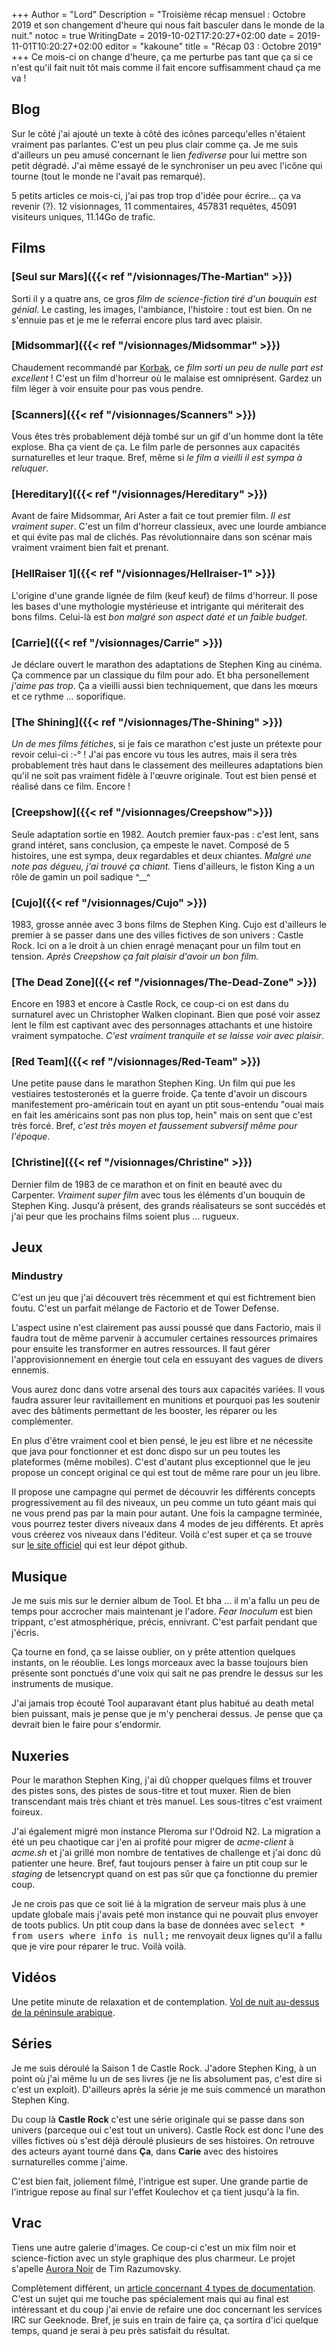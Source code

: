 +++
Author = "Lord"
Description = "Troisième récap mensuel : Octobre 2019 et son changement d'heure qui nous fait basculer dans le monde de la nuit."
notoc = true
WritingDate = 2019-10-02T17:20:27+02:00
date = 2019-11-01T10:20:27+02:00
editor = "kakoune"
title = "Récap 03 : Octobre 2019"
+++
Ce mois-ci on change d'heure, ça me perturbe pas tant que ça si ce n'est qu'il fait nuit tôt mais comme il fait encore suffisamment chaud ça me va !

## Blog
Sur le côté j'ai ajouté un texte à côté des icônes parcequ'elles n'étaient vraiment pas parlantes.
C'est un peu plus clair comme ça.
Je me suis d'ailleurs un peu amusé concernant le lien *fediverse* pour lui mettre son petit dégradé.
J'ai même essayé de le synchroniser un peu avec l'icône qui tourne (tout le monde ne l'avait pas remarqué).

5 petits articles ce mois-ci, j'ai pas trop trop d'idée pour écrire… ça va revenir (?).
12 visionnages, 11 commentaires, 457831 requêtes, 45091 visiteurs uniques, 11.14Go de trafic.

## Films
### [Seul sur Mars]({{< ref "/visionnages/The-Martian" >}})
Sorti il y a quatre ans, ce gros *film de science-fiction tiré d'un bouquin est génial*.
Le casting, les images, l'ambiance, l'histoire : tout est bien.
On ne s'ennuie pas et je me le referrai encore plus tard avec plaisir.

### [Midsommar]({{< ref "/visionnages/Midsommar" >}})
Chaudement recommandé par [Korbak](https://blog.cyphergoat.net/), ce *film sorti un peu de nulle part est excellent* !
C'est un film d'horreur où le malaise est omniprésent.
Gardez un film léger à voir ensuite pour pas vous pendre.

### [Scanners]({{< ref "/visionnages/Scanners" >}})
Vous êtes très probablement déjà tombé sur un gif d'un homme dont la tête explose.
Bha ça vient de ça.
Le film parle de personnes aux capacités surnaturelles et leur traque.
Bref, même si *le film a vieilli il est sympa à reluquer*.

### [Hereditary]({{< ref "/visionnages/Hereditary" >}})
Avant de faire Midsommar, Ari Aster a fait ce tout premier film.
*Il est vraiment super*.
C'est un film d'horreur classieux, avec une lourde ambiance et qui évite pas mal de clichés.
Pas révolutionnaire dans son scénar mais vraiment vraiment bien fait et prenant.

### [HellRaiser 1]({{< ref "/visionnages/Hellraiser-1" >}})
L'origine d'une grande lignée de film (keuf keuf) de films d'horreur.
Il pose les bases d'une mythologie mystérieuse et intrigante qui mériterait des bons films.
Celui-là est *bon malgré son aspect daté et un faible budget*.

### [Carrie]({{< ref "/visionnages/Carrie" >}})
Je déclare ouvert le marathon des adaptations de Stephen King au cinéma.
Ça commence par un classique du film pour ado.
Et bha personellement *j'aime pas trop*.
Ça a vieilli aussi bien techniquement, que dans les mœurs et ce rythme … soporifique.

### [The Shining]({{< ref "/visionnages/The-Shining" >}})
*Un de mes films fétiches*, si je fais ce marathon c'est juste un prétexte pour revoir celui-ci :-° !
J'ai pas encore vu tous les autres, mais il sera très probablement très haut dans le classement des meilleures adaptations bien qu'il ne soit pas vraiment fidèle à l'œuvre originale.
Tout est bien pensé et réalisé dans ce film.
Encore !

### [Creepshow]({{< ref "/visionnages/Creepshow">}})
Seule adaptation sortie en 1982.
Aoutch premier faux-pas : c'est lent, sans grand intéret, sans conclusion, ça empeste le navet.
Composé de 5 histoires, une est sympa, deux regardables et deux chiantes.
*Malgré une note pas dégueu, j'ai trouvé ça chiant.*
Tiens d'ailleurs, le fiston King a un rôle de gamin un poil sadique ^__^

### [Cujo]({{< ref "/visionnages/Cujo" >}})
1983, grosse année avec 3 bons films de Stephen King.
Cujo est d'ailleurs le premier à se passer dans une des villes fictives de son univers : Castle Rock.
Ici on a le droit à un chien enragé menaçant pour un film tout en tension.
*Après Creepshow ça fait plaisir d'avoir un bon film.*

### [The Dead Zone]({{< ref "/visionnages/The-Dead-Zone" >}})
Encore en 1983 et encore à Castle Rock, ce coup-ci on est dans du surnaturel avec un Christopher Walken clopinant.
Bien que posé voir assez lent le film est captivant avec des personnages attachants et une histoire vraiment sympatoche.
*C'est vraiment tranquile et se laisse voir avec plaisir*.

### [Red Team]({{< ref "/visionnages/Red-Team" >}})
Une petite pause dans le marathon Stephen King.
Un film qui pue les vestiaires testosteronés et la guerre froide.
Ça tente d'avoir un discours manifestement pro-américain tout en ayant un ptit sous-entendu "ouai mais en fait les américains sont pas non plus top, hein" mais on sent que c'est très forcé.
Bref, *c'est très moyen et faussement subversif même pour l'époque*.

### [Christine]({{< ref "/visionnages/Christine" >}})
Dernier film de 1983 de ce marathon et on finit en beauté avec du Carpenter.
*Vraiment super film* avec tous les éléments d'un bouquin de Stephen King.
Jusqu'à présent, des grands réalisateurs se sont succédés et j'ai peur que les prochains films soient plus … rugueux.

## Jeux
### Mindustry
C'est un jeu que j'ai découvert très récemment et qui est fichtrement bien foutu.
C'est un parfait mélange de Factorio et de Tower Defense.

L'aspect usine n'est clairement pas aussi poussé que dans Factorio, mais il faudra tout de même parvenir à accumuler certaines ressources primaires pour ensuite les transformer en autres ressources.
Il faut gérer l'approvisionnement en énergie tout cela en essuyant des vagues de divers ennemis.

Vous aurez donc dans votre arsenal des tours aux capacités variées.
Il vous faudra assurer leur ravitaillement en munitions et pourquoi pas les soutenir avec des bâtiments permettant de les booster, les réparer ou les complémenter.

En plus d'être vraiment cool et bien pensé, le jeu est libre et ne nécessite que java pour fonctionner et est donc dispo sur un peu toutes les plateformes (même mobiles).
C'est d'autant plus exceptionnel que le jeu propose un concept original ce qui est tout de même rare pour un jeu libre.

Il propose une campagne qui permet de découvrir les différents concepts progressivement au fil des niveaux, un peu comme un tuto géant mais qui ne vous prend pas par la main pour autant.
Une fois la campagne terminée, vous pourrez tester divers niveaux dans 4 modes de jeu différents.
Et après vous créerez vos niveaux dans l'éditeur.
Voilà c'est super et ça se trouve sur [le site officiel](https://mindustrygame.github.io/) qui est leur dépot github.

## Musique
Je me suis mis sur le dernier album de Tool.
Et bha … il m'a fallu un peu de temps pour accrocher mais maintenant je l'adore.
*Fear Inoculum* est bien trippant, c'est atmosphérique, précis, ennivrant.
C'est parfait pendant que j'écris.

Ça tourne en fond, ça se laisse oublier, on y prête attention quelques instants, on le réoublie.
Les longs morceaux avec la basse toujours bien présente sont ponctués d'une voix qui sait ne pas prendre le dessus sur les instruments de musique.

J'ai jamais trop écouté Tool auparavant étant plus habitué au death metal bien puissant, mais je pense que je m'y pencherai dessus.
Je pense que ça devrait bien le faire pour s'endormir.

## Nuxeries
Pour le marathon Stephen King, j'ai dû chopper quelques films et trouver des pistes sons, des pistes de sous-titre et tout muxer.
Rien de bien transcendant mais très chiant et très manuel.
Les sous-titres c'est vraiment foireux.

J'ai également migré mon instance Pleroma sur l'Odroid N2.
La migration a été un peu chaotique car j'en ai profité pour migrer de *acme-client* à *acme.sh* et j'ai grillé mon nombre de tentatives de challenge et j'ai donc dû patienter une heure.
Bref, faut toujours penser à faire un ptit coup sur le *staging* de letsencrypt quand on est pas sûr que ça fonctionne du premier coup.

Je ne crois pas que ce soit lié à la migration de serveur mais plus à une update globale mais j'avais peté mon instance qui ne pouvait plus envoyer de toots publics.
Un ptit coup dans la base de données avec <kbd>select * from users where info is null;</kbd> me renvoyait deux lignes qu'il a fallu que je vire pour réparer le truc.
Voilà voilà.

## Vidéos
Une petite minute de relaxation et de contemplation.
[Vol de nuit au-dessus de la péninsule arabique](https://www.youtube.com/watch?v=XiSRA8XbiHg).

## Séries
Je me suis déroulé la Saison 1 de Castle Rock.
J'adore Stephen King, à un point où j'ai même lu un de ses livres (je ne lis absolument pas, c'est dire si c'est un exploit).
D'ailleurs après la série je me suis commencé un marathon Stephen King.

Du coup là **Castle Rock** c'est une série originale qui se passe dans son univers (parceque oui c'est tout un univers).
Castle Rock est donc l'une des villes fictives où s'est déjà déroulé plusieurs de ses histoires.
On retrouve des acteurs ayant tourné dans **Ça**, dans **Carie** avec des histoires surnaturelles comme j'aime.

C'est bien fait, joliement filmé, l'intrigue est super.
Une grande partie de l'intrigue repose au final sur l'effet Koulechov et ça tient jusqu'à la fin.



## Vrac
Tiens une autre galerie d'images.
Ce coup-ci c'est un mix film noir et science-fiction avec un style graphique des plus charmeur.
Le projet s'apelle [Aurora Noir](https://www.timrazumovsky.com/realistic-gallery) de Tim Razumovsky.

Complètement différent, un [article concernant 4 types de documentation](https://www.divio.com/blog/documentation/).
C'est un sujet qui me touche pas spécialement mais qui au final est intéressant et du coup j'ai envie de refaire une doc concernant les services IRC sur Geeknode.
Bref, je suis en train de faire ça, ça sortira d'ici quelque temps, quand je serai à peu près satisfait du résultat.
